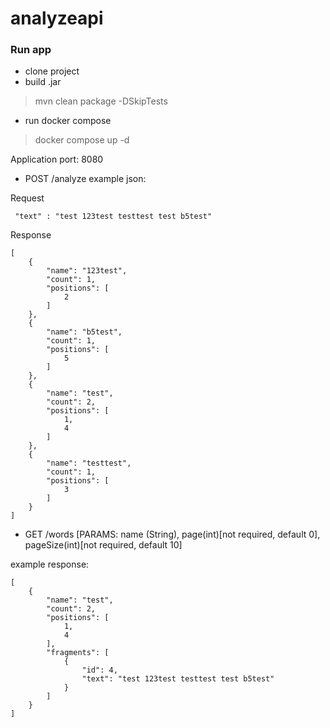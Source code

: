 # analyzeapi

### Run app
- clone project
- build .jar 
> mvn clean package -DSkipTests
- run docker compose
> docker compose up -d

Application port: 8080

- POST /analyze
example json:

Request
``` 
 "text" : "test 123test testtest test b5test"
```

Response
```
[
    {
        "name": "123test",
        "count": 1,
        "positions": [
            2
        ]
    },
    {
        "name": "b5test",
        "count": 1,
        "positions": [
            5
        ]
    },
    {
        "name": "test",
        "count": 2,
        "positions": [
            1,
            4
        ]
    },
    {
        "name": "testtest",
        "count": 1,
        "positions": [
            3
        ]
    }
]
```

- GET /words [PARAMS: name (String), page(int)[not required, default 0], pageSize(int)[not required, default 10]

example response:

```
[
    {
        "name": "test",
        "count": 2,
        "positions": [
            1,
            4
        ],
        "fragments": [
            {
                "id": 4,
                "text": "test 123test testtest test b5test"
            }
        ]
    }
]
```


